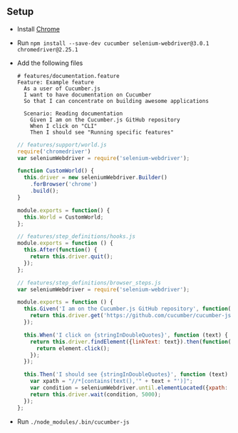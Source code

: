 ## Setup

* Install [Chrome](https://www.google.com/chrome/)
* Run `npm install --save-dev cucumber selenium-webdriver@3.0.1 chromedriver@2.25.1 `
* Add the following files

    ```gherkin
    # features/documentation.feature
    Feature: Example feature
      As a user of Cucumber.js
      I want to have documentation on Cucumber
      So that I can concentrate on building awesome applications

      Scenario: Reading documentation
        Given I am on the Cucumber.js GitHub repository
        When I click on "CLI"
        Then I should see "Running specific features"
    ```

    ```javascript
    // features/support/world.js
    require('chromedriver')
    var seleniumWebdriver = require('selenium-webdriver');

    function CustomWorld() {
      this.driver = new seleniumWebdriver.Builder()
        .forBrowser('chrome')
        .build();
    }

    module.exports = function() {
      this.World = CustomWorld;
    };
    ```

    ```javascript
    // features/step_definitions/hooks.js
    module.exports = function () {
      this.After(function() {
        return this.driver.quit();
      });
    };
    ```

    ```javascript
    // features/step_definitions/browser_steps.js
    var seleniumWebdriver = require('selenium-webdriver');

    module.exports = function () {
      this.Given('I am on the Cucumber.js GitHub repository', function() {
        return this.driver.get('https://github.com/cucumber/cucumber-js/tree/master');
      });

      this.When('I click on {stringInDoubleQuotes}', function (text) {
        return this.driver.findElement({linkText: text}).then(function(element) {
          return element.click();
        });
      });

      this.Then('I should see {stringInDoubleQuotes}', function (text) {
        var xpath = "//*[contains(text(),'" + text + "')]";
        var condition = seleniumWebdriver.until.elementLocated({xpath: xpath});
        return this.driver.wait(condition, 5000);
      });
    };
    ```

* Run `./node_modules/.bin/cucumber-js`
